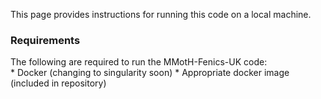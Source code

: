 This page provides instructions for running this code on a local machine.  

### Requirements  
The following are required to run the MMotH-Fenics-UK code:  
    * Docker (changing to singularity soon)
    * Appropriate docker image (included in repository)
    

